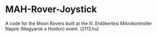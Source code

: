 # MAH-Rover-Joystick
A code for the Moon Rovers built at the III. Erdőkertesi Mikrokontroller Napok (Magyarok a Holdon) event. (2113.hu)
